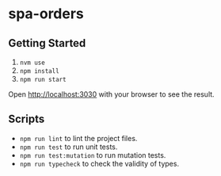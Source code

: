 # spa-orders

## Getting Started

1. `nvm use`
2. `npm install`
3. `npm run start`

Open [http://localhost:3030](http://localhost:3000) with your browser to see the result.

## Scripts

- `npm run lint` to lint the project files.
- `npm run test` to run unit tests.
- `npm run test:mutation` to run mutation tests.
- `npm run typecheck` to check the validity of types.